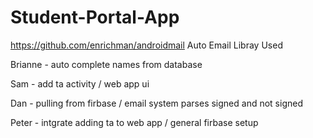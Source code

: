# Student-Portal-App

https://github.com/enrichman/androidmail Auto Email Libray Used

Brianne - auto complete names from database

Sam - add ta activity / web app ui

Dan - pulling from firbase / email system parses signed and not signed

Peter - intgrate adding ta to web app / general firbase setup
